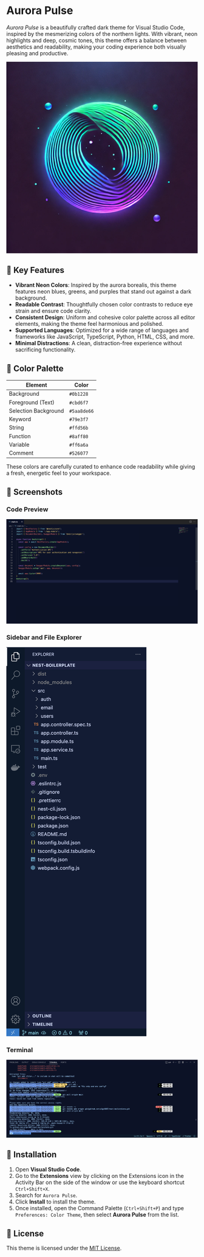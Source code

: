 # Aurora Pulse

_Aurora Pulse_ is a beautifully crafted dark theme for Visual Studio Code, inspired by the mesmerizing colors of the northern lights. With vibrant, neon highlights and deep, cosmic tones, this theme offers a balance between aesthetics and readability, making your coding experience both visually pleasing and productive.

![Aurora Pulse Logo](./images/aurora-pulse.png)

## 🌌 Key Features

- **Vibrant Neon Colors**: Inspired by the aurora borealis, this theme features neon blues, greens, and purples that stand out against a dark background.
- **Readable Contrast**: Thoughtfully chosen color contrasts to reduce eye strain and ensure code clarity.
- **Consistent Design**: Uniform and cohesive color palette across all editor elements, making the theme feel harmonious and polished.
- **Supported Languages**: Optimized for a wide range of languages and frameworks like JavaScript, TypeScript, Python, HTML, CSS, and more.
- **Minimal Distractions**: A clean, distraction-free experience without sacrificing functionality.

## 🎨 Color Palette

| Element              | Color       |
| -------------------- | ----------- |
| Background           | `#0b1228`   |
| Foreground (Text)    | `#cbd6f7`   |
| Selection Background | `#5aa8de66` |
| Keyword              | `#79e3f7`   |
| String               | `#ffd56b`   |
| Function             | `#8aff80`   |
| Variable             | `#ff6a6a`   |
| Comment              | `#526077`   |

These colors are carefully curated to enhance code readability while giving a fresh, energetic feel to your workspace.

## 📸 Screenshots

### Code Preview

![Code Preview](./images/screenshot-1.png)

### Sidebar and File Explorer

![Sidebar](./images/screenshot-2.png)

### Terminal

![Terminal Preview](./images/screenshot-3.png)

## 🚀 Installation

1. Open **Visual Studio Code**.
2. Go to the **Extensions** view by clicking on the Extensions icon in the Activity Bar on the side of the window or use the keyboard shortcut `Ctrl+Shift+X`.
3. Search for `Aurora Pulse`.
4. Click **Install** to install the theme.
5. Once installed, open the Command Palette (`Ctrl+Shift+P`) and type `Preferences: Color Theme`, then select **Aurora Pulse** from the list.

## 📝 License

This theme is licensed under the [MIT License](https://github.com/algol007/aurora-pulse/LICENSE.md).
